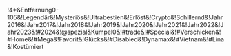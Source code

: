 !4*&Entfernung0-105&!Legendär&!Mysteriös&!Ultrabestien&!Erlöst&!Crypto&!Schillernd&!Jahr2016&!Jahr2017&!Jahr2018&!Jahr2019&!Jahr2020&!Jahr2021&!Jahr2022&!Jahr2023&!#2024&!@spezial&Kumpel0&!#trade&!#Special&!#Verschicken&!#Home&!#Mega&!Favorit&!Glücks&!#Disabled&!Dynamax&!#Vietnam&!#Lina&!Kostümiert
